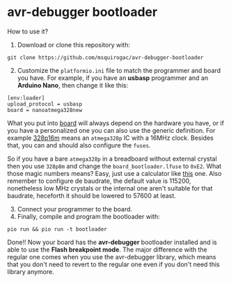 # avr-debugger bootloader
How to use it?

1) Download or clone this repository with:
~~~
git clone https://github.com/msquirogac/avr-debugger-bootloader
~~~

2) Customize the `platformio.ini` file to match the programmer and board you have. For example, if you have an **usbasp** programmer and an **Arduino Nano**, then change it like this:

~~~
[env:loader]
upload_protocol = usbasp
board = nanoatmega328new
~~~

What you put into [board](https://docs.platformio.org/en/latest/boards/index.html) will always depend on the hardware you have, or if you have a personalized one you can also use the generic definition. For example [328p16m](https://docs.platformio.org/en/latest/boards/atmelavr/328p16m.html) means an `atmega328p` IC with a 16MHz clock. Besides that, you can and should also configure the `fuses`.

So if you have a bare `atmega328p` in a breadboard without external crystal then you use `328p8m` and change the `board_bootloader.lfuse` to `0xE2`. What those magic numbers means?
Easy, just use a calculator like [this](https://eleccelerator.com/fusecalc/fusecalc.php?chip=atmega328p&LOW=E2&HIGH=D2&EXTENDED=FD&LOCKBIT=3F) one. Also remember to configure de baudrate, the default value is 115200, nonetheless low MHz crystals or the internal one aren't suitable for that baudrate, heceforth it should be lowered to 57600 at least.

3) Connect your programmer to the board.
4) Finally, compile and program the bootloader with:
~~~
pio run && pio run -t bootloader
~~~

Done!! Now your board has the **avr-debugger** bootloader installed and is able to use the **Flash breakpoint mode**. The major difference with the regular one comes when you use the avr-debugger library, which means that you don't need to revert to the regular one even if you don't need this library anymore.

